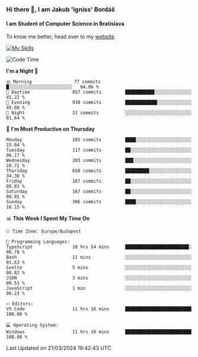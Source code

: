 ### Hi there 👋, I am Jakub 'igniss' Bordáš

#### I am Student of Computer Science in Bratislava
To know me better, head over to my [website](https://bordas.sk).

[![My Skills](https://skillicons.dev/icons?i=js,html,css,figma,svelte,java,kotlin,python,postgresql,typescript,nest,nodejs)](https://bordas.sk)


<!--START_SECTION:waka-->
![Code Time](http://img.shields.io/badge/Code%20Time-1%2C445%20hrs%2040%20mins-blue)

**I'm a Night 🦉** 

```text
🌞 Morning                77 commits          █░░░░░░░░░░░░░░░░░░░░░░░░   04.06 % 
🌆 Daytime                857 commits         ███████████░░░░░░░░░░░░░░   45.22 % 
🌃 Evening                930 commits         ████████████░░░░░░░░░░░░░   49.08 % 
🌙 Night                  31 commits          ░░░░░░░░░░░░░░░░░░░░░░░░░   01.64 % 
```
📅 **I'm Most Productive on Thursday** 

```text
Monday                   285 commits         ████░░░░░░░░░░░░░░░░░░░░░   15.04 % 
Tuesday                  117 commits         ██░░░░░░░░░░░░░░░░░░░░░░░   06.17 % 
Wednesday                203 commits         ███░░░░░░░░░░░░░░░░░░░░░░   10.71 % 
Thursday                 650 commits         █████████░░░░░░░░░░░░░░░░   34.30 % 
Friday                   167 commits         ██░░░░░░░░░░░░░░░░░░░░░░░   08.81 % 
Saturday                 167 commits         ██░░░░░░░░░░░░░░░░░░░░░░░   08.81 % 
Sunday                   306 commits         ████░░░░░░░░░░░░░░░░░░░░░   16.15 % 
```


📊 **This Week I Spent My Time On** 

```text
🕑︎ Time Zone: Europe/Budapest

💬 Programming Languages: 
TypeScript               10 hrs 54 mins      ████████████████████████░   96.78 % 
Bash                     11 mins             ░░░░░░░░░░░░░░░░░░░░░░░░░   01.63 % 
Svelte                   5 mins              ░░░░░░░░░░░░░░░░░░░░░░░░░   00.82 % 
JSON                     3 mins              ░░░░░░░░░░░░░░░░░░░░░░░░░   00.51 % 
JavaScript               1 min               ░░░░░░░░░░░░░░░░░░░░░░░░░   00.23 % 

🔥 Editors: 
VS Code                  11 hrs 16 mins      █████████████████████████   100.00 % 

💻 Operating System: 
Windows                  11 hrs 16 mins      █████████████████████████   100.00 % 
```


 Last Updated on 21/03/2024 19:42:43 UTC
<!--END_SECTION:waka-->
